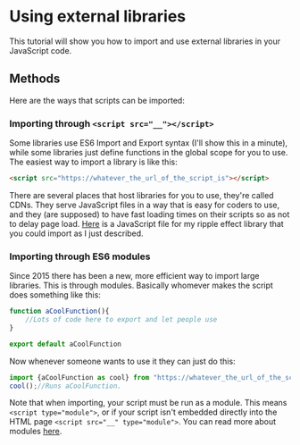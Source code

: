 # Using external libraries
This tutorial will show you how to import and use external libraries in your JavaScript code. 

## Methods
Here are the ways that scripts can be imported:
### Importing through `<script src="__"></script>`
Some libraries use ES6 Import and Export syntax (I'll show this in a minute), while some libraries just define functions in the global scope for you to use. The easiest way to import a library is like this:
```html
<script src="https://whatever_the_url_of_the_script_is"></script>
```
There are several places that host libraries for you to use, they're called CDNs. They serve JavaScript files in a way that is easy for coders to use, and they (are supposed) to have fast loading times on their scripts so as not to delay page load. [Here](https://cdn.jsdelivr.net/gh/explosion-scratch/ripple/ripple.js) is a JavaScript file for my ripple effect library that you could import as I just described.

### Importing through ES6 modules
Since 2015 there has been a new, more efficient way to import large libraries. This is through modules. Basically whomever makes the script does something like this:
```js
function aCoolFunction(){
	//Lots of code here to export and let people use
}

export default aCoolFunction
```
Now whenever someone wants to use it they can just do this:
```js
import {aCoolFunction as cool} from "https://whatever_the_url_of_the_script_is";
cool();//Runs aCoolFunction.
```
Note that when importing, your script must be run as a module. This means `<script type="module">`, or if your script isn't embedded directly into the HTML page `<script src="__" type="module">`.
You can read more about modules [here](https://developer.mozilla.org/en-US/docs/Web/JavaScript/Guide/Modules).